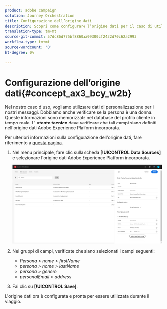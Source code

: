 ```yaml
---
product: adobe campaign
solution: Journey Orchestration
title: Configurazione dell’origine dati
description: Scopri come configurare l’origine dati per il caso di utilizzo semplice del percorso
translation-type: tm+mt
source-git-commit: 57dc86d775bf8860aa09300cf2432d70c62a2993
workflow-type: tm+mt
source-wordcount: '0'
ht-degree: 0%

---
```



# Configurazione dell’origine dati{#concept_ax3_bcy_w2b}

Nel nostro caso d&#39;uso, vogliamo utilizzare dati di personalizzazione per i nostri messaggi. Dobbiamo anche verificare se la persona è una donna. Queste informazioni sono memorizzate nel database del profilo cliente in tempo reale. L&#39; **utente tecnico** deve verificare che tali campi siano definiti nell&#39;origine dati Adobe Experience Platform incorporata.

Per ulteriori informazioni sulla configurazione dell&#39;origine dati, fare riferimento a [questa pagina](../datasource/about-data-sources.md).

1. Nel menu principale, fare clic sulla scheda **[!UICONTROL Data Sources]** e selezionare l&#39;origine dati Adobe Experience Platform incorporata.

   ![](../assets/journey23.png)

1. Nei gruppi di campi, verificate che siano selezionati i campi seguenti:

   * _Persona > nome > firstName_
   * _persona > nome > lastName_
   * _persona > genere_
   * _personalEmail > address_

1. Fai clic su **[!UICONTROL Save]**.

L&#39;origine dati ora è configurata e pronta per essere utilizzata durante il viaggio.
